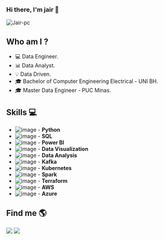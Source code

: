### Hi there, I'm jair 👋

<p align="left"> <img src="https://komarev.com/ghpvc/?username=Jair-pc&label=Profile%20views&color=0e75b6&style=flat" alt="Jair-pc" /> </p>


 

## Who am I ?
- 💻 Data Engineer.
- 📊 Data Analyst.
- 💡 Data Driven.
- 🎓 Bachelor of Computer Engineering Electrical - UNI BH.
- 🎓 Master Data Engineer - PUC Minas.



## Skills 💻
 
- ![image](https://user-images.githubusercontent.com/85970166/197610964-45ec0492-908f-4d8a-9e4a-5a14996cc5e1.png) - **Python**
- ![image](https://user-images.githubusercontent.com/85970166/197611710-2d30fc6f-f5a7-4c3e-84dc-30f743ceb8da.png) - **SQL**
- ![image](https://user-images.githubusercontent.com/85970166/197611090-c98af984-4790-4a31-a4ca-db183b06cd80.png) - **Power BI**
- ![image](https://user-images.githubusercontent.com/85970166/197611822-7d2e0717-d250-4eb2-9145-54e6a6a58c76.png) - **Data Visualization**
- ![image](https://user-images.githubusercontent.com/85970166/197611859-7fa1e72a-b3e2-4077-80be-bb5c1eda8e47.png) - **Data Analysis**
- ![image](https://user-images.githubusercontent.com/85970166/197610485-2e1cf4f0-ec02-45be-a499-beabeabfe52f.png) - **Kafka**
- ![image](https://user-images.githubusercontent.com/85970166/197611906-681e9ca8-8f1e-43d6-828d-925aa29abb23.png) - **Kubernetes**
- ![image](https://user-images.githubusercontent.com/85970166/197610682-8d96eda3-a9de-4b7c-995f-235c92fa915e.png) - **Spark**
- ![image](https://user-images.githubusercontent.com/85970166/197612058-f4239307-1306-4cbd-b703-b401ed1978f4.png) - **Terraform**
- ![image](https://user-images.githubusercontent.com/85970166/197611946-6d5e755d-04aa-4277-b31c-5d96863c9b86.png) - **AWS**
- ![image](https://user-images.githubusercontent.com/85970166/197611993-34700f9c-bd98-4a64-882a-930293f63d17.png) - **Azure**

 


## Find me  🌎
<div> 
 <a href = "mailto:juniorpsilva@msn.com"><img src="https://img.shields.io/badge/-Gmail-%23333?style=for-the-badge&logo=gmail&logoColor=white" target="_blank"></a>
  <a href="https://www.linkedin.com/in/jairengdados/" target="_blank"><img src="https://img.shields.io/badge/-LinkedIn-%230077B5?style=for-the-badge&logo=linkedin&logoColor=white" target="_blank"></a> 


